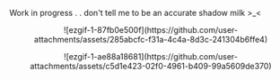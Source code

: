 Work in progress . . don't tell me to be an accurate shadow milk >_<


<p align="center">
![ezgif-1-87fb0e500f](https://github.com/user-attachments/assets/285abcfc-f31a-4c4a-8d3c-241304b6ffe4)

</p>

<p align="center">
![ezgif-1-ae88a18681](https://github.com/user-attachments/assets/c5d1e423-02f0-4961-b409-99a5609de370)

</p>

